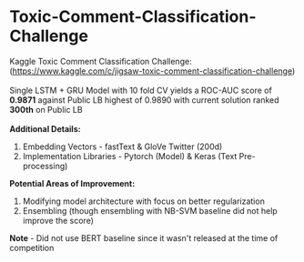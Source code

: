 # Toxic-Comment-Classification-Challenge

Kaggle Toxic Comment Classification Challenge: (https://www.kaggle.com/c/jigsaw-toxic-comment-classification-challenge) <br />
<br />
Single LSTM + GRU Model with 10 fold CV yields a ROC-AUC score of **0.9871** against Public LB highest of 0.9890 with current solution ranked **300th** on Public LB <br />
<br />
**Additional Details:**
1. Embedding Vectors - fastText & GloVe Twitter (200d)
2. Implementation Libraries - Pytorch (Model) & Keras (Text Pre-processing)

**Potential Areas of Improvement:**
1. Modifying model architecture with focus on better regularization
2. Ensembling (though ensembling with NB-SVM baseline did not help improve the score)

**Note** - Did not use BERT baseline since it wasn't released at the time of competition <br />
